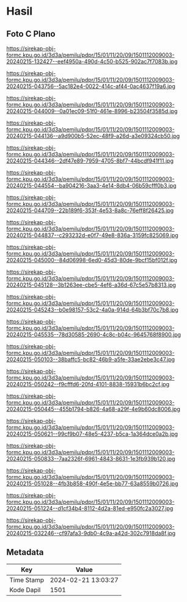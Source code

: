 # Hasil

## Foto C Plano

https://sirekap-obj-formc.kpu.go.id/3d3a/pemilu/pdpr/15/01/11/20/09/1501112009003-20240215-132427--eef4950a-490d-4c50-b525-902ac7f7083b.jpg

https://sirekap-obj-formc.kpu.go.id/3d3a/pemilu/pdpr/15/01/11/20/09/1501112009003-20240215-043756--5ac182e4-0022-414c-af44-0ac4637f19a6.jpg

https://sirekap-obj-formc.kpu.go.id/3d3a/pemilu/pdpr/15/01/11/20/09/1501112009003-20240215-044009--0a01ec09-51f0-461e-8996-b23504f3585d.jpg

https://sirekap-obj-formc.kpu.go.id/3d3a/pemilu/pdpr/15/01/11/20/09/1501112009003-20240215-044136--a9d900b5-52ec-48f9-a26d-a3e09324cb50.jpg

https://sirekap-obj-formc.kpu.go.id/3d3a/pemilu/pdpr/15/01/11/20/09/1501112009003-20240215-044346--2df47e89-7959-4705-8bf7-44bcdf941f11.jpg

https://sirekap-obj-formc.kpu.go.id/3d3a/pemilu/pdpr/15/01/11/20/09/1501112009003-20240215-044554--ba904216-3aa3-4e14-8db4-06b59cfff0b3.jpg

https://sirekap-obj-formc.kpu.go.id/3d3a/pemilu/pdpr/15/01/11/20/09/1501112009003-20240215-044709--22b189f6-353f-4e53-8a8c-76eff8f26425.jpg

https://sirekap-obj-formc.kpu.go.id/3d3a/pemilu/pdpr/15/01/11/20/09/1501112009003-20240215-044837--c293232d-e0f7-49e8-836a-3159fc825069.jpg

https://sirekap-obj-formc.kpu.go.id/3d3a/pemilu/pdpr/15/01/11/20/09/1501112009003-20240215-045000--84d06998-6ed0-45d3-80de-9bcf15bf012f.jpg

https://sirekap-obj-formc.kpu.go.id/3d3a/pemilu/pdpr/15/01/11/20/09/1501112009003-20240215-045128--3b1263ee-cbe5-4ef6-a36d-67c5e57b8313.jpg

https://sirekap-obj-formc.kpu.go.id/3d3a/pemilu/pdpr/15/01/11/20/09/1501112009003-20240215-045243--b0e98157-53c2-4a0a-914d-64b3bf70c7b8.jpg

https://sirekap-obj-formc.kpu.go.id/3d3a/pemilu/pdpr/15/01/11/20/09/1501112009003-20240215-045535--78d30585-2690-4c8c-b04c-9645768f8900.jpg

https://sirekap-obj-formc.kpu.go.id/3d3a/pemilu/pdpr/15/01/11/20/09/1501112009003-20240215-050103--38baffc5-bc82-46b9-a5fe-33ae2ebe3c47.jpg

https://sirekap-obj-formc.kpu.go.id/3d3a/pemilu/pdpr/15/01/11/20/09/1501112009003-20240215-050242--f9cfffd6-20fd-4101-8838-15931b6bc2cf.jpg

https://sirekap-obj-formc.kpu.go.id/3d3a/pemilu/pdpr/15/01/11/20/09/1501112009003-20240215-050445--455b1794-b826-4a68-a29f-4e9b60dc8006.jpg

https://sirekap-obj-formc.kpu.go.id/3d3a/pemilu/pdpr/15/01/11/20/09/1501112009003-20240215-050621--99cf9b07-48e5-4237-b5ca-1a364dce0a2b.jpg

https://sirekap-obj-formc.kpu.go.id/3d3a/pemilu/pdpr/15/01/11/20/09/1501112009003-20240215-050833--7aa2326f-6961-4843-8631-1e3fb939b120.jpg

https://sirekap-obj-formc.kpu.go.id/3d3a/pemilu/pdpr/15/01/11/20/09/1501112009003-20240215-051028--4fb3b858-490f-4e5e-bb77-63a8559b0726.jpg

https://sirekap-obj-formc.kpu.go.id/3d3a/pemilu/pdpr/15/01/11/20/09/1501112009003-20240215-051224--d1cf34b4-8112-4d2a-81ed-e950fc2a3027.jpg

https://sirekap-obj-formc.kpu.go.id/3d3a/pemilu/pdpr/15/01/11/20/09/1501112009003-20240215-032246--cf97afa3-9db0-4c9a-a42d-302c7918da8f.jpg


## Metadata

| Key        | Value               |
| ---------- | ------------------- |
| Time Stamp | 2024-02-21 13:03:27 |
| Kode Dapil | 1501                |



